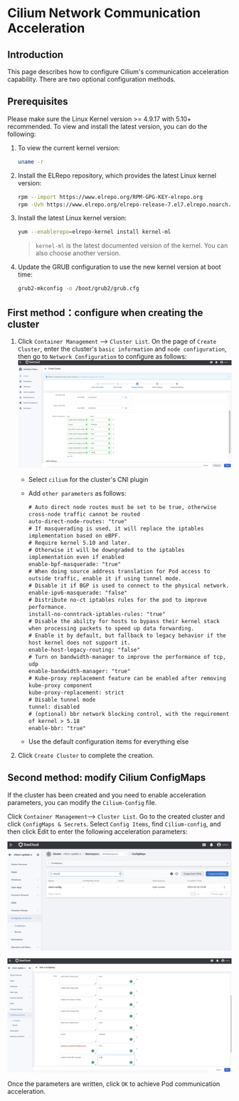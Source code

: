 # Cilium Network Communication Acceleration

## Introduction

This page describes how to configure Cilium's communication acceleration capability. There are two optional configuration methods.

## Prerequisites

Please make sure the Linux Kernel version >= 4.9.17 with 5.10+ recommended. To view and install the latest version, you can do the following:

1. To view the current kernel version:

    ```bash
    uname -r
    ```

2. Install the ELRepo repository, which provides the latest Linux kernel version:

    ```bash
    rpm --import https://www.elrepo.org/RPM-GPG-KEY-elrepo.org
    rpm -Uvh https://www.elrepo.org/elrepo-release-7.el7.elrepo.noarch.rpm
    ```

3. Install the latest Linux kernel version:

    ```bash
    yum --enablerepo=elrepo-kernel install kernel-ml
    ```

    > `kernel-ml` is the latest documented version of the kernel. You can also choose another version.

4. Update the GRUB configuration to use the new kernel version at boot time:

    ```bash
    grub2-mkconfig -o /boot/grub2/grub.cfg
    ```

## First method：configure when creating the cluster

1. Click `Container Management` --> `Cluster List`. On the page of `Create Cluster`, enter the cluster's `basic information` and `node configuration`, then go to `Network Configuration` to configure as follows:
![cilium-speedup01](../../images/cilium-speedup1.png)

    - Select `cilium` for the cluster's CNI plugin

    - Add `other parameters` as follows:

        ```
        # Auto direct node routes must be set to be true, otherwise cross-node traffic cannot be routed
        auto-direct-node-routes: "true" 
        # If masquerading is used, it will replace the iptables implementation based on eBPF.
        # Require kernel 5.10 and later.
        # Otherwise it will be downgraded to the iptables implementation even if enabled
        enable-bpf-masquerade: "true" 
        # When doing source address translation for Pod access to outside traffic, enable it if using tunnel mode.
        # Disable it if BGP is used to connect to the physical network.
        enable-ipv6-masquerade: "false" 
        # Distribute no-ct iptables rules for the pod to improve performance.
        install-no-conntrack-iptables-rules: "true" 
        # Disable the ability for hosts to bypass their kernel stack when processing packets to speed up data forwarding. 
        # Enable it by default, but fallback to legacy behavior if the host kernel does not support it.
        enable-host-legacy-routing: "false"
        # Turn on bandwidth-manager to improve the performance of tcp, udp
        enable-bandwidth-manager: "true"
        # Kube-proxy replacement feature can be enabled after removing kube-proxy component
        kube-proxy-replacement: strict 
        # Disable tunnel mode
        tunnel: disabled
        # (optional) bbr network blocking control, with the requirement of kernel > 5.18
        enable-bbr: "true"
        ```

    - Use the default configuration items for everything else

1. Click `Create Cluster` to complete the creation.

## Second method: modify Cilium ConfigMaps

If the cluster has been created and you need to enable acceleration parameters, you can modify the `Cilium-Config` file.

Click `Container Management`--> `Cluster List`. Go to the created cluster and click `ConfigMaps & Secrets`. Select `Config Items`, find `Cilium-config`, and then click Edit to enter the following acceleration parameters:

![cilium-sppedup02](../../images/cilium-speedup2.png)

![speed-up03](../../images/cilium-speedup3.png)

Once the parameters are written, click `OK` to achieve Pod communication acceleration.
